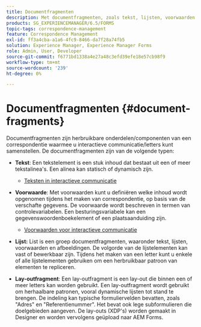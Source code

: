 ```yaml
---
title: Documentfragmenten
description: Met documentfragmenten, zoals tekst, lijsten, voorwaarden en layoutfragmenten, kunt u in Correspondence Management de statische, dynamische en herhaalbare componenten van klantcorrespondentie vormen.
products: SG_EXPERIENCEMANAGER/6.5/FORMS
topic-tags: correspondence-management
feature: Correspondence Management
exl-id: ff3a4cba-a1a6-4fc9-8466-da7f28a74fb5
solution: Experience Manager, Experience Manager Forms
role: Admin, User, Developer
source-git-commit: f6771bd1338a4e27a48c3efd39efe18e57cb98f9
workflow-type: tm+mt
source-wordcount: '239'
ht-degree: 0%

---
```


# Documentfragmenten {#document-fragments}

Documentfragmenten zijn herbruikbare onderdelen/componenten van een correspondentie waarmee u interactieve communicatie/letters kunt samenstellen. De documentfragmenten zijn van de volgende typen:

* **Tekst**: Een tekstelement is een stuk inhoud dat bestaat uit een of meer tekstalinea&#39;s. Een alinea kan statisch of dynamisch zijn.

   * [Teksten in interactieve communicatie](/help/forms/using/texts-interactive-communications.md)

* **Voorwaarde**: Met voorwaarden kunt u definiëren welke inhoud wordt opgenomen tijdens het maken van correspondentie, op basis van de verschafte gegevens. De voorwaarde wordt beschreven in termen van controlevariabelen. Een besturingsvariabele kan een gegevenswoordenboekelement of een plaatsaanduiding zijn.

   * [Voorwaarden voor interactieve communicatie](/help/forms/using/conditions-interactive-communications.md)

* **Lijst:** List is een groep documentfragmenten, waaronder tekst, lijsten, voorwaarden en afbeeldingen. De volgorde van de lijstelementen kan vast of bewerkbaar zijn. Tijdens het maken van een letter kunt u enkele of alle lijstelementen gebruiken om een herbruikbaar patroon van elementen te repliceren.
* **Lay-outfragment**: Een lay-outfragment is een lay-out die binnen een of meer letters kan worden gebruikt. Een lay-outfragment wordt gebruikt om herhaalbare patronen, vooral dynamische lijsten tot stand te brengen. De indeling kan typische formuliervelden bevatten, zoals &quot;Adres&quot; en &quot;Referentienummer&quot;. Het bevat ook lege subformulieren die doelgebieden aangeven. De lay-outs (XDP&#39;s) worden gemaakt in Designer en worden vervolgens geüpload naar AEM Forms.
